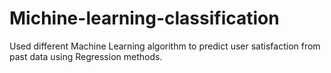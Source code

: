# Michine-learning-classification
Used different Machine Learning algorithm to predict user satisfaction from past data using Regression methods.
